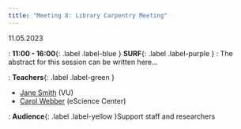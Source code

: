 ```yaml
---
title: "Meeting 8: Library Carpentry Meeting"
---
```


11.05.2023

: **11:00 - 16:00**{: .label .label-blue } **SURF**{: .label .label-purple }
: The abstract for this session can be written here...

: **Teachers**{: .label .label-green }
- [Jane Smith](#) (VU)
- [Carol Webber](#) (eScience Center)

: **Audience**{: .label .label-yellow }Support staff and researchers